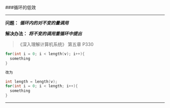 ###循环的低效

---

**问题：** ***循环内的对不变的量调用*** 

**解决办法：** ***将不变的调用重循环中提出***

>《深入理解计算机系统》 第五章 P330

```C      
for(int i = 0; i < length(v); i++){    
  something
}

改为

int length = length(v);
for(int i = 0; i < length; i++){
  something
}  
```  

---
